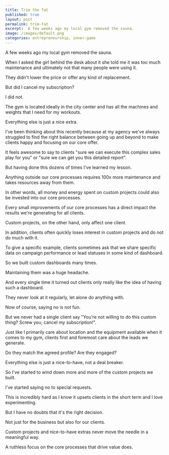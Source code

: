 ```yaml
---
title: Trim the fat
published: true
layout: post
permalink: trim-fat
excerpt:  A few weeks ago my local gym removed the sauna.
image: /images/default.png
categories: entrepreneurship, inner-game
---
```


A few weeks ago my local gym removed the sauna.

When I asked the girl behind the desk about it she told me it was too much maintenance and ultimately not that many people were using it.

They didn't lower the price or offer any kind of replacement.

But did I cancel my subscription?

I did not. 

The gym is located ideally in the city center and has all the machines and weights that I need for my workouts.

Everything else is just a nice extra.

I've been thinking about this recently because at my agency we've always struggled to find the right balance between going up and beyond to make clients happy and focusing on our core offer.

It feels awesome to say to clients "sure we can execute this complex sales play for you" or "sure we can get you this detailed report".

But having done this dozens of times I've learned my lesson.

Anything outside our core processes requires 100x more maintenance and takes resources away from them.

In other words, all money and energy spent on custom projects could also be invested into our core processes.

Every small improvements of our core processes has a direct impact the results we're generating for all clients.

Custom projects, on the other hand, only affect one client.

In addition, clients often quickly loses interest in custom projects and do not do much with it.

To give a specific example, clients sometimes ask that we share specific data on campaign performance or lead statuses in some kind of dashboard.

So we built custom dashboards many times.

Maintaining them was a huge headache.

And every single time it turned out clients only really like the idea of having such a dashboard.

They never look at it regularly, let alone do anything with.

Now of course, saying no is not fun.

But we never had a single client say "You're not willing to do this custom thing? Screw you, cancel my subscription!".

Just like I primarily care about location and the equipment available when it comes to my gym, clients first and foremost care about the leads we generate. 

Do they match the agreed profile? Are they engaged?

Everything else is just a nice-to-have, not a deal breaker.

So I've started to wind down more and more of the custom projects we built.

I've started saying no to special requests.

This is incredibly hard as I know it upsets clients in the short term and I love experimenting.

But I have no doubts that it's the right decision.

Not just for the business but also for our clients.

Custom projects and nice-to-have extras never move the needle in a meaningful way.

A ruthless focus on the core processes that drive value does.
